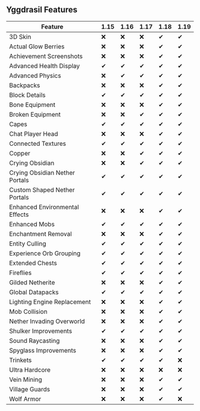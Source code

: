 ## Yggdrasil Features

| Feature | 1.15 | 1.16 | 1.17 | 1.18 | 1.19 |
| --- | --- | --- | --- | --- | --- |
| 3D Skin | ❌ | ❌ | ❌ | ✔ | ✔ |
| Actual Glow Berries | ❌ | ❌ | ❌ | ✔ | ✔ |
| Achievement Screenshots | ❌ | ❌ | ❌ | ✔ | ✔ |
| Advanced Health Display | ✔ | ✔ | ✔ | ✔ | ✔ |
| Advanced Physics | ❌ | ✔ | ✔ | ✔ | ✔ |
| Backpacks | ❌ | ❌ | ❌ | ✔ | ✔ |
| Block Details | ✔ | ✔ | ✔ | ✔ | ✔ |
| Bone Equipment | ❌ | ❌ | ❌ | ✔ | ✔ |
| Broken Equipment | ❌ | ❌ | ✔ | ✔ | ✔ |
| Capes | ✔ | ✔ | ✔ | ✔ | ✔ |
| Chat Player Head | ❌ | ❌ | ❌ | ✔ | ✔ |
| Connected Textures | ✔ | ✔ | ✔ | ✔ | ✔ |
| Copper | ❌ | ❌ | ✔ | ✔ | ✔ |
| Crying Obsidian | ❌ | ❌ | ✔ | ✔ | ✔ |
| Crying Obsidian Nether Portals | ✔ | ✔ | ✔ | ✔ | ✔ |
| Custom Shaped Nether Portals | ✔ | ✔ | ✔ | ✔ | ✔ |
| Enhanced Environmental Effects | ❌ | ❌ | ❌ | ✔ | ✔ |
| Enhanced Mobs | ✔ | ✔ | ✔ | ✔ | ✔ |
| Enchantment Removal | ❌ | ❌ | ❌ | ✔ | ✔ |
| Entity Culling | ✔ | ✔ | ✔ | ✔ | ✔ |
| Experience Orb Grouping | ✔ | ✔ | ✔ | ✔ | ✔ |
| Extended Chests | ✔ | ✔ | ✔ | ✔ | ✔ |
| Fireflies | ✔ | ✔ | ✔ | ✔ | ✔ |
| Gilded Netherite | ❌ | ❌ | ❌ | ✔ | ✔ |
| Global Datapacks | ✔ | ✔ | ✔ | ✔ | ✔ |
| Lighting Engine Replacement | ❌ | ❌ | ❌ | ✔ | ✔ |
| Mob Collision | ❌ | ❌ | ❌ | ✔ | ✔ |
| Nether Invading Overworld | ❌ | ❌ | ❌ | ✔ | ✔ |
| Shulker Improvements | ✔ | ✔ | ✔ | ✔ | ✔ |
| Sound Raycasting | ❌ | ❌ | ❌ | ✔ | ✔ |
| Spyglass Improvements | ❌ | ❌ | ❌ | ✔ | ✔ |
| Trinkets | ✔ | ✔ | ✔ | ✔ | ❌ |
| Ultra Hardcore | ❌ | ❌| ❌ | ❌| ❌ |
| Vein Mining | ❌ | ❌ | ❌ | ✔ | ✔ |
| Village Guards | ❌ | ❌ | ❌ | ✔ | ✔ |
| Wolf Armor | ❌ | ❌ | ❌ | ✔ | ❌ |
